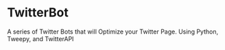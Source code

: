 # TwitterBot
A series of Twitter Bots that will Optimize your Twitter Page. Using Python, Tweepy, and TwitterAPI
